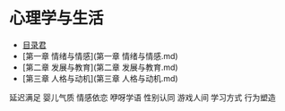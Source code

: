  # 心理学与生活

 - [目录君](README.md)
 - [第一章  情绪与情感](第一章  情绪与情感.md)
 - [第二章 发展与教育](第二章 发展与教育.md)
 -  [第三章 人格与动机](第三章 人格与动机.md)
  
   延迟满足
   婴儿气质
   情感依恋
   咿呀学语
   性别认同
   游戏人间
   学习方式
   行为塑造
